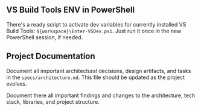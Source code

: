 
## VS Build Tools ENV in PowerShell

There's a ready script to activate dev variables for currently installed VS Build Tools: `${workspace}\Enter-VSDev.ps1`. Just run it once in the new PowerShell session, if needed.


## Project Documentation

Document all important architectural decisions, design artifacts, and tasks in the `specs/architecture.md`.
This file should be updated as the project evolves.

Document there all important findings and changes to the architecture, tech stack, libraries, and project structure.


